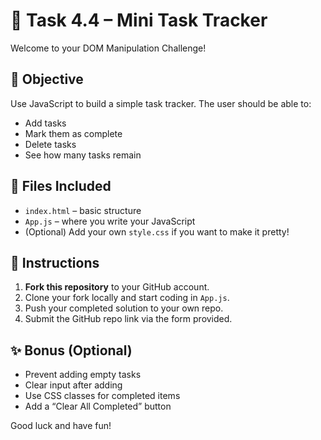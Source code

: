 # 📝 Task 4.4 – Mini Task Tracker

Welcome to your DOM Manipulation Challenge!

## 🚀 Objective
Use JavaScript to build a simple task tracker. The user should be able to:

- Add tasks
- Mark them as complete
- Delete tasks
- See how many tasks remain

## 📁 Files Included
- `index.html` – basic structure
- `App.js` – where you write your JavaScript
- (Optional) Add your own `style.css` if you want to make it pretty!

## 📌 Instructions
1. **Fork this repository** to your GitHub account.
2. Clone your fork locally and start coding in `App.js`.
3. Push your completed solution to your own repo.
4. Submit the GitHub repo link via the form provided.

## ✨ Bonus (Optional)
- Prevent adding empty tasks
- Clear input after adding
- Use CSS classes for completed items
- Add a “Clear All Completed” button

Good luck and have fun!
